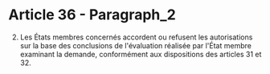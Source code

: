 # Article 36 - Paragraph_2

2. Les États membres concernés accordent ou refusent les autorisations sur la base des conclusions de l'évaluation réalisée par l'État membre examinant la demande, conformément aux dispositions des articles 31 et 32.